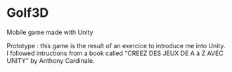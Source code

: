 # Golf3D
Mobile game made with Unity

Prototype : this game is the result of an exercice to introduce me into Unity. 
I followed intructions from a book called "CREEZ DES JEUX DE A à Z AVEC UNITY" by Anthony Cardinale.
